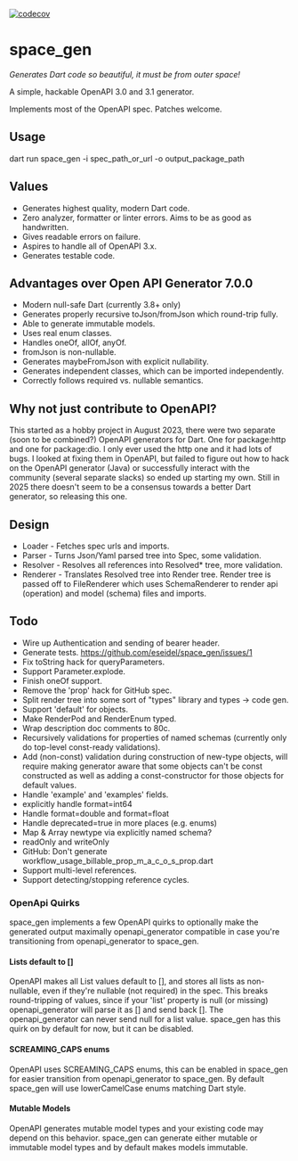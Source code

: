 [![codecov](https://codecov.io/gh/eseidel/space_gen/graph/badge.svg?token=nOnPSYpPXi)](https://codecov.io/gh/eseidel/space_gen)

# space_gen

_Generates Dart code so beautiful, it must be from outer space!_

A simple, hackable OpenAPI 3.0 and 3.1 generator.

Implements most of the OpenAPI spec.  Patches welcome.

## Usage

dart run space_gen -i spec_path_or_url -o output_package_path

## Values

- Generates highest quality, modern Dart code.
- Zero analyzer, formatter or linter errors. Aims to be as good as handwritten.
- Gives readable errors on failure.
- Aspires to handle all of OpenAPI 3.x.
- Generates testable code.

## Advantages over Open API Generator 7.0.0

- Modern null-safe Dart (currently 3.8+ only)
- Generates properly recursive toJson/fromJson which round-trip fully.
- Able to generate immutable models.
- Uses real enum classes.
- Handles oneOf, allOf, anyOf.
- fromJson is non-nullable.
- Generates maybeFromJson with explicit nullability.
- Generates independent classes, which can be imported independently.
- Correctly follows required vs. nullable semantics.

## Why not just contribute to OpenAPI?

This started as a hobby project in August 2023, there were two separate (soon to
be combined?) OpenAPI generators for Dart. One for package:http and one for
package:dio. I only ever used the http one and it had lots of bugs. I looked at
fixing them in OpenAPI, but failed to figure out how to hack on the OpenAPI
generator (Java) or successfully interact with the community (several separate
slacks) so ended up starting my own. Still in 2025 there doesn't seem to be
a consensus towards a better Dart generator, so releasing this one.

## Design

- Loader - Fetches spec urls and imports.
- Parser - Turns Json/Yaml parsed tree into Spec, some validation.
- Resolver - Resolves all references into Resolved\* tree, more validation.
- Renderer - Translates Resolved tree into Render tree. Render tree is passed
  off to FileRenderer which uses SchemaRenderer to render api (operation) and
  model (schema) files and imports.

## Todo

- Wire up Authentication and sending of bearer header.
- Generate tests. https://github.com/eseidel/space_gen/issues/1
- Fix toString hack for queryParameters.
- Support Parameter.explode.
- Finish oneOf support.
- Remove the 'prop' hack for GitHub spec.
- Split render tree into some sort of "types" library and types -> code gen.
- Support 'default' for objects.
- Make RenderPod and RenderEnum typed.
- Wrap description doc comments to 80c.
- Recursively validations for properties of named schemas (currently only
  do top-level const-ready validations).
- Add (non-const) validation during construction of new-type objects, will
  require making generator aware that some objects can't be const constructed
  as well as adding a const-constructor for those objects for default values.
- Handle 'example' and 'examples' fields.
- explicitly handle format=int64
- Handle format=double and format=float
- Handle deprecated=true in more places (e.g. enums)
- Map & Array newtype via explicitly named schema?
- readOnly and writeOnly
- GitHub: Don't generate workflow_usage_billable_prop_m_a_c_o_s_prop.dart
- Support multi-level references.
- Support detecting/stopping reference cycles.

### OpenApi Quirks

space_gen implements a few OpenAPI quirks to optionally make the generated
output maximally openapi_generator compatible in case you're transitioning
from openapi_generator to space_gen.

#### Lists default to []

OpenAPI makes all List values default to [], and stores all lists as
non-nullable, even if they're nullable (not required) in the spec. This
breaks round-tripping of values, since if your 'list' property is null
(or missing) openapi_generator will parse it as [] and send back []. The
openapi_generator can never send null for a list value. space_gen has this
quirk on by default for now, but it can be disabled.

#### SCREAMING_CAPS enums

OpenAPI uses SCREAMING_CAPS enums, this can be enabled in space_gen for easier
transition from openapi_generator to space_gen. By default space_gen will
use lowerCamelCase enums matching Dart style.

#### Mutable Models

OpenAPI generates mutable model types and your existing code may depend on
this behavior. space_gen can generate either mutable or immutable model types
and by default makes models immutable.
